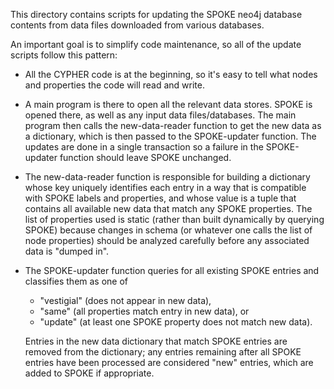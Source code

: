 This directory contains scripts for updating the SPOKE neo4j
database contents from data files downloaded from various databases.

An important goal is to simplify code maintenance, so all of
the update scripts follow this pattern:

- All the CYPHER code is at the beginning, so it's easy to tell what
  nodes and properties the code will read and write.

- A main program is there to open all the relevant data stores.
  SPOKE is opened there, as well as any input data files/databases.
  The main program then calls the new-data-reader function to get
  the new data as a dictionary, which is then passed to the
  SPOKE-updater function.  The updates are done in a single
  transaction so a failure in the SPOKE-updater function should
  leave SPOKE unchanged.

- The new-data-reader function is responsible for building a
  dictionary whose key uniquely identifies each entry in a way
  that is compatible with SPOKE labels and properties, and whose
  value is a tuple that contains all available new data that
  match any SPOKE properties.  The list of properties used is
  static (rather than built dynamically by querying SPOKE) because
  changes in schema (or whatever one calls the list of node
  properties) should be analyzed carefully before any associated
  data is "dumped in".

- The SPOKE-updater function queries for all existing SPOKE
  entries and classifies them as one of
  
  * "vestigial" (does not appear in new data),
  * "same" (all properties match entry in new data), or
  * "update" (at least one SPOKE property does not match  new data).
  
  Entries in the new data dictionary that match SPOKE entries are
  removed from the dictionary; any entries remaining after all SPOKE
  entries have been processed are considered "new" entries, which
  are added to SPOKE if appropriate.
